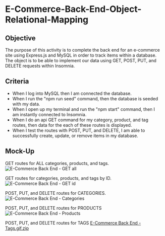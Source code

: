 # E-Commerce-Back-End-Object-Relational-Mapping

## Objective
The purpose of this activity is to complete the back end for an e-commerce site using Express.js and MySQL in order to track items within a database. The object is to be able to implement our data using GET, POST, PUT, and DELETE requests within Insomnia. 

## Criteria
* When I log into MySQL then I am connected the database. 
* When I run the "npm run seed" command, then the database is seeded with my data. 
* When I open up my terminal and run the "npm start" command, then I am instantly connected to Insomnia. 
* When I do an api GET command for my category, product, and tag routes, then data for the each of these routes is displayed. 
* When I test the routes with POST, PUT, and DELETE, I am able to successfully create, update, or remove items in my database. 

## Mock-Up

GET routes for ALL categories, products, and tags. 
![E-Commerce Back End - GET all](https://user-images.githubusercontent.com/94868925/167988140-fb70070a-5ba2-457a-84c8-d8a974e9e815.gif)

GET routes for categories, products, and tags by ID. 
![E-Commerce Back End - GET id](https://user-images.githubusercontent.com/94868925/167988292-9ab939a1-1d58-4833-87c4-67e88e153c85.gif)

POST, PUT, and DELETE routes for CATEGORIES.
![E-Commerce Back End - Categories](https://user-images.githubusercontent.com/94868925/167988333-31d42efe-3889-4c78-87ff-e87107c0528c.gif)

POST, PUT, and DELETE routes for PRODUCTS
![E-Commerce Back End - Products](https://user-images.githubusercontent.com/94868925/167988409-7145987d-f290-445c-85bd-9bb2b4fd9efb.gif)

POST, PUT, and DELETE routes for TAGS
[E-Commerce Back End - Tags.gif.zip](https://github.com/namideo/E-Commerce-Back-End-Object-Relational-Mapping-/files/8674875/E-Commerce.Back.End.-.Tags.gif.zip)
